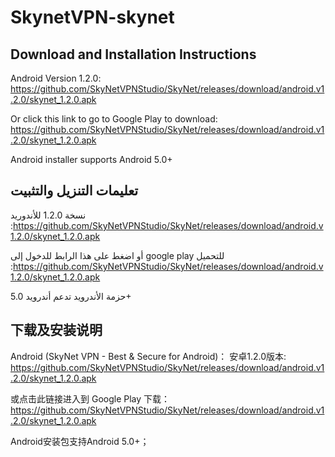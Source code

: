# SkynetVPN-skynet

Download and Installation Instructions
----------------------------------
Android Version 1.2.0: https://github.com/SkyNetVPNStudio/SkyNet/releases/download/android.v1.2.0/skynet_1.2.0.apk

Or click this link to go to Google Play to download: https://github.com/SkyNetVPNStudio/SkyNet/releases/download/android.v1.2.0/skynet_1.2.0.apk

Android installer supports Android 5.0+

تعليمات التنزيل والتثبيت
--------------------------
نسخة 1.2.0 للأندوريد :https://github.com/SkyNetVPNStudio/SkyNet/releases/download/android.v1.2.0/skynet_1.2.0.apk

أو اضغط على هذا الرابط للدخول إلى google play للتحميل :https://github.com/SkyNetVPNStudio/SkyNet/releases/download/android.v1.2.0/skynet_1.2.0.apk

حزمة الأندرويد تدعم أندرويد 5.0+

下载及安装说明
-------------------
Android (SkyNet VPN - Best & Secure for Android)：
安卓1.2.0版本: https://github.com/SkyNetVPNStudio/SkyNet/releases/download/android.v1.2.0/skynet_1.2.0.apk

或点击此链接进入到 Google Play 下载：https://github.com/SkyNetVPNStudio/SkyNet/releases/download/android.v1.2.0/skynet_1.2.0.apk

Android安装包支持Android 5.0+；
